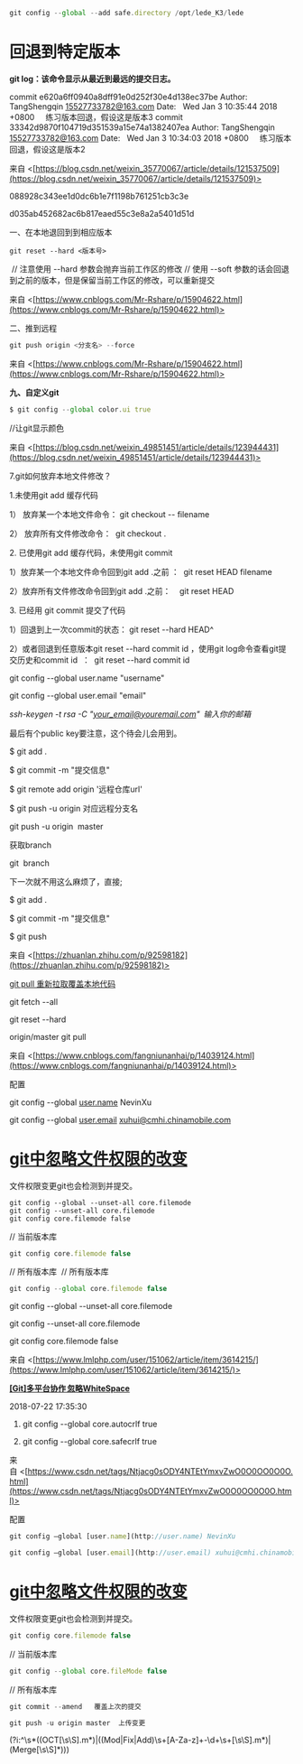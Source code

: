 

```JavaScript
git config --global --add safe.directory /opt/lede_K3/lede
```

# 回退到特定版本

**git log：该命令显示从最近到最远的提交日志。**

commit e620a6ff0940a8dff91e0d252f30e4d138ec37be Author: TangShengqin [15527733782@163.com](mailto:15527733782@163.com) Date:   Wed Jan 3 10:35:44 2018 +0800     练习版本回退，假设这是版本3 commit 33342d9870f104719d351539a15e74a1382407ea Author: TangShengqin [15527733782@163.com](mailto:15527733782@163.com) Date:   Wed Jan 3 10:34:03 2018 +0800     练习版本回退，假设这是版本2

来自 <[https://blog.csdn.net/weixin_35770067/article/details/121537509](https://blog.csdn.net/weixin_35770067/article/details/121537509)>

088928c343ee1d0dc6b1e7f1198b761251cb3c3e

d035ab452682ac6b817eaed55c3e8a2a5401d51d

一、在本地退回到到相应版本


```
git reset --hard <版本号>
```
 // 注意使用 --hard 参数会抛弃当前工作区的修改 // 使用 --soft 参数的话会回退到之前的版本，但是保留当前工作区的修改，可以重新提交

来自 <[https://www.cnblogs.com/Mr-Rshare/p/15904622.html](https://www.cnblogs.com/Mr-Rshare/p/15904622.html)>

二、推到远程

```JavaScript
git push origin <分支名> --force
```

来自 <[https://www.cnblogs.com/Mr-Rshare/p/15904622.html](https://www.cnblogs.com/Mr-Rshare/p/15904622.html)>

**九、自定义git**

```JavaScript
$ git config --global color.ui true
```

//让git显示颜色

来自 <[https://blog.csdn.net/weixin_49851451/article/details/123944431](https://blog.csdn.net/weixin_49851451/article/details/123944431)>

7.git如何放弃本地文件修改？

1.未使用git add 缓存代码

1） 放弃某一个本地文件命令： git checkout -- filename

2） 放弃所有文件修改命令：  git checkout .

2. 已使用git add 缓存代码，未使用git commit

1）放弃某一个本地文件命令回到git add .之前 ：  git reset HEAD filename

2）放弃所有文件修改命令回到git add .之前：    git reset HEAD

3. 已经用 git commit 提交了代码

1）回退到上一次commit的状态： git reset --hard HEAD^

2）或者回退到任意版本git reset --hard commit id ，使用git log命令查看git提交历史和commit id  ：  git reset --hard commit id



git config --global user.name "username"

git config --global user.email "email"

*ssh-keygen -t rsa -C "[your_email@youremail.com](mailto:your_email@youremail.com)"  输入你的邮箱*

最后有个public key要注意，这个待会儿会用到。

$ git add .

$ git commit -m "提交信息"

$ git remote add origin '远程仓库url'

$ git push -u origin 对应远程分支名

git push -u origin  master

获取branch

git  branch

下一次就不用这么麻烦了，直接;

$ git add .

$ git commit -m "提交信息"

$ git push

来自 <[https://zhuanlan.zhihu.com/p/92598182](https://zhuanlan.zhihu.com/p/92598182)>

[git pull 重新拉取覆盖本地代码](https://www.cnblogs.com/fangniunanhai/p/14039124.html)

git fetch --all

git reset --hard

origin/master git pull

来自 <[https://www.cnblogs.com/fangniunanhai/p/14039124.html](https://www.cnblogs.com/fangniunanhai/p/14039124.html)>

配置

git config --global [user.name](http://user.name/) NevinXu

git config --global [user.email](http://user.email/) [xuhui@cmhi.chinamobile.com](mailto:xuhui@cmhi.chinamobile.com)

# [git中忽略文件权限的改变](https://www.cnblogs.com/pengdonglin137/articles/15067188.html)

文件权限变更git也会检测到并提交。

```Plain Text
git config --global --unset-all core.filemode
git config --unset-all core.filemode
git config core.filemode false
```

// 当前版本库


```JavaScript
git config core.filemode false 
```

// 所有版本库  // 所有版本库

```JavaScript
git config --global core.filemode false 
```

git config --global --unset-all core.filemode 

git config --unset-all core.filemode 

git config core.filemode false

来自 <[https://www.lmlphp.com/user/151062/article/item/3614215/](https://www.lmlphp.com/user/151062/article/item/3614215/)>

**[[Git]多平台协作 忽略WhiteSpace](https://blog.csdn.net/aa1358075776/article/details/81156648)**

2018-07-22 17:35:30

1. git config --global core.autocrlf true

2. git config --global core.safecrlf true

来自 <[https://www.csdn.net/tags/Ntjacg0sODY4NTEtYmxvZwO0O0OO0O0O.html](https://www.csdn.net/tags/Ntjacg0sODY4NTEtYmxvZwO0O0OO0O0O.html)>

配置

```JavaScript
git config —global [user.name](http://user.name) NevinXu
```

```JavaScript
git config —global [user.email](http://user.email) xuhui@cmhi.chinamobile.com
```

# **[git中忽略文件权限的改变](https://www.cnblogs.com/pengdonglin137/articles/15067188.html)**

文件权限变更git也会检测到并提交。

```JavaScript
git config core.filemode false 
```

// 当前版本库

```JavaScript
git config --global core.fileMode false 
```

// 所有版本库

```JavaScript
git commit --amend   覆盖上次的提交 
```

```JavaScript
git push -u origin master  上传变更
```

(?i:^\s*((OCT[\s\S].m*)|((Mod|Fix|Add)\s+[A-Za-z]+-\d+\s+[\s\S].m*)|(Merge[\s\S]*)))

